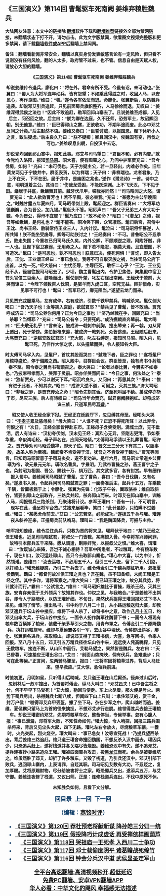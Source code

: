  <!-- 面包屑导航 --> <h2>《三国演义》第114回 曹髦驱车死南阙 姜维弃粮胜魏兵</h2> <p class="notice"><b>大陆网友注意：本文中的链接除 <a href="https://github.com/bannedbook/fanqiang" >翻墙</a>软件下载和<a href="https://github.com/killgcd/justmysocks/blob/master/README.md">翻墙推荐</a>链接外全部为禁网链接，未翻墙状态下打不开，请勿点击。此为文字版禁闻，欲看图文视频完整版和更多禁闻，请下载<a href="https://github.com/bannedbook/fanqiang">翻墙软件或APP</a>后翻墙上禁闻网。</p><p>备注：翻墙看新闻非常安全，翻墙以真实身份发表敏感言论有一定风险，但只看不说则没有任何风险，翻的人太多，政府管不过来，也不管。信息自由是天赋人权，请放心大胆的翻墙。</b></p>  <div class="entry"> <p><b style="font-family: arial; text-align: center;"></p> <p></p> <p><b style="font-family: arial;">&#12298;<a href="https://www.bannedbook.org/bnews/tag/%e4%b8%89%e5%9b%bd%e6%bc%94%e4%b9%89/" class="st_tag internal_tag" rel="tag" title="标签 三国演义 下的日志">三国演义</a>&#12299;第114回 曹髦驱车死南阙 姜维弃粮胜魏兵</p> <p></p> <p>   却说姜维传令退兵&#65292;廖化曰&#65306;&#8220;将在外&#65292;君命有所不受&#12290;今虽有诏&#65292;未可动也&#12290;&#8221;张翼曰&#65306;&#8220;蜀人为大<a href="https://www.bannedbook.org/bnews/tag/%e5%b0%86%e5%86%9b/" class="st_tag internal_tag" rel="tag" title="标签 将军 下的日志">将军</a>连年动兵&#65292;皆有怨望&#65307;不如乘此得胜之时&#65292;收回人马&#65292;以安民心&#65292;再作良图&#12290;&#8221;维曰&#65306;&#8220;善&#12290;&#8221;遂令各军依法而退&#12290;命廖化&#12289;张翼断后&#65292;以防魏兵追袭&#12290;却说邓艾引兵追赶&#65292;只见前面蜀兵旗帜整齐&#65292;人马徐徐而退&#12290;艾叹曰&#65306;&#8220;姜维深得武侯之法也&#65281;&#8221;因此不敢追赶&#65292;勒军回祁山寨去了&#12290;且说姜维至成都&#65292;入见后主&#65292;问召回之故&#12290;后主曰&#65306;&#8220;朕为卿在边庭&#65292;久不还师&#65292;恐劳军士&#65292;故诏卿回朝&#65292;别无他意&#12290;&#8221;维曰&#65306;&#8220;臣已得祁山之寨&#65292;正欲收功&#65292;不期半途而废&#12290;此必中邓艾反间之计矣&#12290;&#8221;后主默然不语&#12290;姜维又奏曰&#65306;&#8220;臣誓讨贼&#65292;以报国恩&#12290;陛下休听小人之言&#65292;致生疑虑&#12290;&#8221;后主良久乃曰&#65306;&#8220;朕不疑卿&#65307;卿且回汉中&#65292;俟魏国有变&#65292;再伐之可也&#12290;&#8221;姜维叹息出朝&#65292;自投汉中去讫&#12290;</p> <p></p>  <p>却说党均回到祁山寨中&#65292;报知此事&#12290;邓艾与司马望曰&#65306;&#8220;君臣不和&#65292;必有内变&#12290;&#8221;就令党均入洛阳&#65292;报知<a href="https://www.bannedbook.org/bnews/tag/%e5%8f%b8%e9%a9%ac%e6%98%ad/" class="st_tag internal_tag" rel="tag" title="标签 司马昭 下的日志">司马昭</a>&#12290;昭大喜&#65292;便有图蜀之心&#65292;乃问中护军贾充曰&#65306;&#8220;吾今伐蜀&#65292;如何&#65311;&#8221;充曰&#65306;&#8220;未可伐也&#12290;天子方疑主公&#65292;若一旦轻出&#65292;内难必作矣&#12290;旧年黄龙两见于宁陵井中&#65292;群臣表贺&#65292;以为祥瑞&#65307;天子曰&#65306;&#8216;非祥瑞也&#12290;龙者君象&#65292;乃上不在天&#65292;下不在田&#65292;屈于井中&#65292;是幽困之兆也&#12290;&#8217;遂作&#12298;潜龙诗&#12299;一首&#12290;诗中之意&#65292;明明道着主公&#12290;其诗曰&#65306;&#8216;伤哉龙受困&#65292;不能跃深渊&#12290;上不飞天汉&#65292;下不见于田&#12290;蟠居于井底&#65292;鳅鳝舞其前&#12290;藏牙伏爪甲&#65292;嗟我亦同然&#65281;&#8217;&#8221;司马昭闻之大怒&#65292;谓贾充曰&#65306;&#8220;此人欲效曹芳也&#65281;若不早图&#65292;彼必害我&#12290;&#8221;充曰&#65306;&#8220;某愿为主公早晚图之&#12290;&#8221;时魏甘露五年夏四月&#65292;司马昭带剑上殿&#65292;髦起迎之&#12290;群臣皆奏曰&#65306;&#8220;大将军功德巍巍&#65292;合为晋公&#65292;加九锡&#12290;&#8221;髦低头不答&#12290;昭厉声曰&#65306;&#8220;吾父子兄弟三人有大功于魏&#65292;今为晋公&#65292;得毋不宜耶&#65311;&#8221;髦乃应曰&#65306;&#8220;敢不如命&#65311;&#8221;昭曰&#65306;&#8220;&#12298;潜龙&#12299;之诗&#65292;视吾等如鳅鳝&#65292;是何礼也&#65311;&#8221;髦不能答&#12290;昭冷笑下殿&#65292;众官凛然&#12290;髦归后宫&#65292;召侍中王沈&#12289;尚书王经&#12289;散骑常侍王业三人&#65292;入内计议&#12290;髦泣曰&#65306;&#8220;司马昭将怀篡逆&#65292;人所共知&#65281;朕不能坐受废辱&#65292;卿等可助朕讨之&#65281;&#8221;王经奏曰&#65306;&#8220;不可&#12290;昔鲁昭公不忍季氏&#65292;败走失国&#65307;今重权已归司马氏久矣&#65292;内外公卿&#65292;不顾顺逆之理&#65292;阿附奸贼&#65292;非一人也&#12290;且陛下宿卫寡弱&#65292;无用命之人&#12290;陛下若不隐忍&#65292;祸莫大焉&#12290;且宜缓图&#65292;不可造次&#12290;&#8221;髦曰&#65306;&#8220;是可忍也&#65292;孰不可忍也&#65281;朕意已决&#65292;便死何惧&#65281;&#8221;言讫&#65292;即入告太后&#12290;王沈&#12289;王业谓王经曰&#65306;&#8220;事已急矣&#12290;我等不可自取灭族之祸&#65292;当往司马公府下出首&#65292;以免一死&#12290;&#8221;经大怒曰&#65306;&#8220;主忧臣辱&#65292;主辱臣死&#65292;敢怀二心乎&#65311;&#8221;王沈&#12289;王业见经不从&#65292;径自往报司马昭去了&#12290;少顷&#65292;魏主曹髦出内&#65292;令护卫焦伯&#65292;聚集殿中宿卫苍头官僮三百余人&#65292;鼓噪而出&#12290;髦仗剑升辇&#65292;叱左右径出南阙&#12290;王经伏于辇前&#65292;大哭而谏曰&#65306;&#8220;今陛下领数百人伐昭&#65292;是驱羊而入虎口耳&#65292;空死无益&#12290;臣非惜命&#65292;实见事不可行也&#65281;&#8221;髦曰&#65306;&#8220;吾军已行&#65292;卿无阻当&#12290;&#8221;遂望云龙门而来&#12290;</p> <p></p> <p>     只见贾充戎服乘马&#65292;左有成倅&#65292;右有成济&#65292;引数千铁甲禁兵&#65292;呐喊杀来&#12290;髦仗剑大喝曰&#65306;&#8220;吾乃天子也&#65281;汝等突入宫庭&#65292;欲弑君耶&#65311;&#8221;禁兵见了曹髦&#65292;皆不敢动&#12290;贾充呼成济曰&#65306;&#8220;司马公养你何用&#65311;正为今日之事也&#65281;&#8221;济乃绰戟在手&#65292;回顾充曰&#65306;&#8220;当杀耶&#65311;当缚耶&#65311;&#8221;充曰&#65306;&#8220;司马公有令&#65307;只要死的&#12290;&#8221;成济撚戟直奔辇前&#12290;髦大喝曰&#65306;&#8220;匹夫敢无礼乎&#65281;&#8221;言未讫&#65292;被成济一戟刺中前胸&#65292;撞出辇来&#65307;再一戟&#65292;刃从背上透出&#65292;死于辇傍&#12290;焦伯挺枪来迎&#65292;被成济一戟刺死&#12290;众皆逃走&#12290;王经随后赶来&#65292;大骂贾充曰&#65306;&#8220;逆贼安敢弑君耶&#65281;&#8221;充大怒&#65292;叱左右缚定&#65292;报知司马昭&#12290;昭入内&#65292;见髦已死&#65292;乃佯作大惊之状&#65292;以头撞辇而哭&#65292;令人报知各大臣&#12290;</p> <p></p> <p>时太傅司马孚入内&#65292;见髦尸&#65292;首枕其股而哭曰&#65306;&#8220;弑陛下者&#65292;臣之罪也&#65281;&#8221;遂将髦尸用棺椁盛贮&#65292;停于偏殿之西&#12290;昭入殿中&#65292;召群臣会议&#12290;群臣皆至&#65292;独有尚书仆射陈泰不至&#12290;昭令泰之舅尚书荀顗召之&#12290;泰大哭曰&#65306;&#8220;论者以泰比舅&#65292;今舅实不如泰也&#12290;&#8221;乃披麻带孝而入&#65292;哭拜于灵前&#12290;昭亦佯哭而问曰&#65306;&#8220;今日之事&#65292;何法处之&#65311;&#8221;泰曰&#65306;&#8220;独斩贾充&#65292;少可以谢天下耳&#12290;&#8221;昭沉吟良久&#65292;又问曰&#65306;&#8220;再思其次&#65311;&#8221;泰曰&#65306;&#8220;惟有进于此者&#65292;不知其次&#12290;&#8221;昭曰&#65306;&#8220;成济大逆不道&#65292;可剐之&#65292;灭其三族&#12290;&#8221;济大骂昭曰&#65306;&#8220;非我之罪&#65292;是贾充传汝之命&#65281;&#8221;昭令先割其舌&#12290;济至死叫屈不绝&#12290;弟成倅亦斩于市&#65292;尽灭三族&#12290;后人有诗叹曰&#65306;&#8220;司马当年命贾充&#65292;弑君南阙赭袍红&#12290;却将成济诛三族&#65292;只道军民尽<a href="https://www.bannedbook.org/bnews/tag/%E8%80%B3%E8%81%8B/" class="st_tag internal_tag" rel="tag" title="标签 耳聋 下的日志">耳聋</a>&#12290;&#8221;</p> <p></p>  <p>昭又使人收王经全家下狱&#12290;王经正在廷尉厅下&#65292;忽见缚其母至&#12290;经叩头大哭曰&#65306;&#8220;<a href="https://www.bannedbook.org/bnews/tag/%E4%B8%8D%E5%AD%9D%E5%AD%90/" class="st_tag internal_tag" rel="tag" title="标签 不孝子 下的日志">不孝子</a>累及慈母矣&#65281;&#8221;母大笑曰&#65306;&#8220;人谁不死&#65311;正恐不得死所耳&#65281;以此弃命&#65292;何恨之有&#65281;&#8221;次日&#65292;王经全家皆押赴东市&#12290;王经母子含笑受刑&#12290;满城士庶&#65292;无不垂泪&#12290;后人有诗曰&#65306;&#8220;汉初夸伏剑&#65292;汉末见王经&#65306;真烈心无异&#65292;坚刚志更清&#12290;节如泰华重&#65292;命似鸿毛轻&#12290;母子声名在&#65292;应同天地倾&#12290;&#8221;太傅司马孚请以王礼葬曹髦&#65292;昭许之&#12290;贾充等劝司马昭受魏禅&#65292;即天子位&#12290;昭曰&#65306;昔文王三分天下有其二&#65292;以服事殷&#65292;故圣人称为至德&#12290;魏武帝不肯受禅于汉&#65292;犹吾之不肯受禅于魏也&#12290;&#8221;贾充等闻言&#65292;已知司马昭留意于子司马炎矣&#65292;遂不复劝进&#12290;是年六月&#65292;司马昭立常道乡公曹璜为帝&#65292;改元景元元年&#12290;璜改名曹奂&#65292;字景明&#12290;乃武帝曹操之孙&#65292;燕王曹宇之子也&#12290;奂封昭为相国&#12289;晋公&#65292;赐钱十万&#12289;绢万匹&#12290;其文武多官&#65292;各有封赏&#12290;早有细作报入蜀中&#12290;姜维闻司马昭弑了曹髦&#65292;立了曹奂&#65292;喜曰&#65306;&#8220;吾今日伐魏&#65292;又有名矣&#12290;&#8221;遂发书入吴&#65292;令起兵问司马昭弑君之罪&#65307;一面奏准后主&#65292;起兵十五万&#65292;车乘数千辆&#65292;皆置板箱于上&#65307;令廖化&#12289;张翼为先锋&#65306;化取子午谷&#65292;翼取骆谷&#65307;维自取斜谷&#65292;皆要出祁山之前取齐&#12290;三路兵并起&#65292;杀奔祁山而来&#12290;时邓艾在祁山寨中&#65292;训练人马&#65292;闻报蜀兵三路杀到&#65292;乃聚诸将计议&#12290;参军王瓘曰&#65306;&#8220;吾有一计&#65292;不可明言&#65292;现写在此&#65292;谨呈将军台览&#12290;&#8221;艾接来展看毕&#65292;笑曰&#65306;&#8220;此计虽妙&#65292;只怕瞒不过姜维&#12290;&#8221;瓘曰&#65306;&#8220;某愿舍命前去&#12290;&#8221;艾曰&#65306;&#8220;公志若坚&#65292;必能成功&#12290;&#8221;遂拨五千兵与瓘&#12290;瓘连夜从斜谷迎来&#65292;正撞蜀兵前队哨马&#12290;瓘叫曰&#65306;&#8220;我是魏国降兵&#65292;可报与主帅&#12290;&#8221;</p> <p></p> <p>       哨军报知姜维&#65292;维令拦住余兵&#65292;只教为首的将来见&#12290;瓘拜伏于地曰&#65306;&#8220;某乃王经之侄王瓘也&#12290;近见司马昭弑君&#65292;将叔父一门皆戮&#65292;某痛恨入骨&#12290;今幸将军兴师问罪&#65292;故特引本部兵五千来降&#12290;愿从调遣&#65292;剿除奸党&#65292;以报叔父之恨&#12290;&#8221;维大喜&#65292;谓瓘曰&#65306;&#8220;汝既诚心来降&#65292;吾岂不诚心相待&#65311;吾军中所患者&#65292;不过粮耳&#12290;今有粮车数千&#65292;现在川口&#65292;汝可运赴祁山&#12290;吾只今去取祁山寨也&#12290;&#8221;瓘心中大喜&#65292;以为中计&#65292;忻然领诺&#12290;姜维曰&#65306;&#8220;汝去运粮&#65292;不必用五千人&#65292;但引三千人去&#65292;留下二千人引路&#65292;以打祁山&#12290;&#8221;瓘恐维疑惑&#65292;乃引三千兵去了&#12290;维令傅佥引二千魏兵随征听用&#12290;忽报夏侯霸到&#12290;霸曰&#65306;&#8220;都督何故准信王瓘之言也&#65311;吾在魏&#65292;虽不知备细&#65292;未闻王瓘是王经之侄&#12290;其中多诈&#65292;请将军察之&#12290;&#8221;维大笑曰&#65306;&#8220;我已知王瓘之诈&#65292;故分其兵势&#65292;将计就计而行&#12290;&#8221;霸曰&#65306;&#8220;公试言之&#12290;&#8221;维曰&#65306;&#8220;司马昭奸雄比于曹操&#65292;既杀王经&#65292;灭其三族&#65292;安肯存亲侄于关外领兵&#65311;故知其诈也&#12290;仲权之见&#65292;与我暗合&#12290;&#8221;于是姜维不出斜谷&#65292;却令人于路暗伏&#65292;以防王瓘奸细&#12290;不旬日&#65292;果然伏兵捉得王瓘回报邓艾下书人来见&#12290;维问了情节&#65292;搜出私书&#65292;书中约于八月二十日&#65292;从小路运粮送归大寨&#65292;却教邓艾遣兵于坛山谷中接应&#12290;维将下书人杀了&#65292;却将书中之意&#65292;改作<a href="https://www.bannedbook.org/bnews/tag/%E5%85%AB%E6%9C%88%E5%8D%81%E4%BA%94/" class="st_tag internal_tag" rel="tag" title="标签 八月十五 下的日志">八月十五</a>日&#65292;约邓艾自率大兵&#65292;于坛山谷中接应&#12290;一面令人扮作魏军往魏营下书&#65307;一面令人将现有粮车数百辆卸了粮米&#65292;装载干柴茅草引火之物&#65292;用青布罩之&#65292;令傅佥引二千原降魏兵&#65292;执打运粮旗号&#12290;维却与夏侯霸各引一军&#65292;去山谷中埋伏&#12290;令蒋舒出斜谷&#65292;廖化&#12289;张翼俱各进兵&#65292;来取祁山&#12290;却说邓艾得了王瓘书信&#65292;大喜&#65292;急写回书&#65292;令来人回报&#12290;至八月十五日&#65292;邓艾引五万精兵径往坛山谷中来&#65292;远远使人凭高眺探&#65292;只见无数粮车&#65292;接连不断&#65292;从山凹中而行&#12290;艾勒马望之&#65292;果然皆是魏兵&#12290;左右曰&#65306;&#8220;天已昏暮&#65292;可速接应王瓘出谷口&#12290;&#8221;艾曰&#65306;&#8220;前面山势掩映&#65292;倘有伏兵&#65292;急难退步&#65307;只可在此等候&#12290;&#8221;正言间&#65292;忽两骑马骤至&#65292;报曰&#65306;&#8220;王将军因将粮草过界&#65292;背后人马赶来&#65292;望早救应&#12290;&#8221;艾大惊&#65292;急催兵前进&#12290;</p> <p></p> <p>         时值初更&#65292;月明如昼&#65292;只听得山后呐喊&#65292;艾只道王瓘在山后厮杀&#12290;径奔过山后时&#65292;忽树林后一彪军撞出&#65292;为首蜀将傅佥&#65292;纵马大叫曰&#65306;&#8220;邓艾匹夫&#65281;已中吾主将之计&#65292;何不早早下马受死&#65281;&#8221;艾大惊&#65292;勒回马便走&#12290;车上火尽着&#65292;那火便是号火&#12290;两势下蜀兵尽出&#65292;杀得魏兵七断八续&#65292;但闻四下山上只叫&#65306;&#8220;拿住邓艾的&#65292;赏千金&#65292;封万户侯&#65281;&#8221;唬得邓艾弃甲丢盔&#65292;撇了坐下马&#65292;杂在步军之中&#65292;爬山越岭而逃&#12290;姜维&#12289;夏侯霸只望马上为首的径来擒捉&#65292;不想邓艾步行走脱&#12290;维领得胜兵去接王瓘粮车&#12290;却说王瓘密约邓艾&#65292;先期将粮草车仗&#65292;整备停当&#65292;专候举事&#12290;忽有心腹人报&#65306;&#8220;事已泄漏&#65292;邓将军大败&#65292;不知性命如何&#12290;&#8221;瓘大惊&#65292;令人哨探&#65292;回报三路兵围杀将来&#65292;背后又见尘头大起&#65292;四下无路&#12290;瓘叱左右令放火&#65292;尽烧粮草车辆&#12290;一霎时&#65292;火光突起&#65292;烈火烧空&#12290;瓘大叫曰&#65306;&#8220;事已急矣&#65281;汝等宜死战&#65281;&#8221;乃提兵望西杀出&#12290;背后姜维三路追赶&#12290;维只道王瓘舍命撞回魏国&#65292;不想反杀入汉中而去&#12290;瓘因兵少&#65292;只恐追兵赶上&#65292;遂将栈道并各关隘尽皆烧毁&#12290;姜维恐汉中有失&#65292;遂不追邓艾&#65292;提兵连夜抄小路来追杀王瓘&#12290;瓘被四面蜀兵攻击&#65292;投<a href="https://www.bannedbook.org/bnews/tag/%e9%bb%91%e9%be%99%e6%b1%9f/" class="st_tag internal_tag" rel="tag" title="标签 黑龙江 下的日志">黑龙江</a>而死&#12290;余兵尽被姜维坑之&#12290;维虽然胜了邓艾&#65292;却折了许多粮车&#65292;又毁了栈道&#65292;乃引兵还汉中&#12290;邓艾引部下败兵&#65292;逃回祁山寨内&#65292;上表请罪&#65292;自贬其职&#12290;司马昭见艾数有大功&#65292;不忍贬之&#65292;复加厚赐&#12290;艾将原赐财物&#65292;尽分给被害将士之家&#12290;昭恐蜀兵又出&#65292;遂添兵五万&#65292;与艾守御&#12290;姜维连夜修了栈道&#65292;又议出师&#12290;正是&#65306;连修栈道兵连出&#65292;不伐中原死不休&#12290;</p> <p></p>  <p>未知胜负如何&#65292;且看下文分解&#12290;</p> <p></p> <p><b style="color: #073763; font-family: arial; font-size: large;">回目录&nbsp;&nbsp;上一回&nbsp; 下一回</p> <p></p> <p>&#65288;编辑&#65306;<a href="https://www.bannedbook.org/bnews/tag/%e7%87%95%e9%93%ad%e6%97%b6%e8%af%84/" class="st_tag internal_tag" rel="tag" title="标签 燕铭时评 下的日志">燕铭时评</a>&#65289;</p> <div id="taboola-mid-1"></div>  <ul class='op-related-articles' title='相关阅读'> <li><a href='https://www.bannedbook.org/bnews/comments/20220804/1767403.html' target='_blank'>《<b>三国演义</b>》第120回 荐杜预老将献新谋 降孙皓三分归一统</a></li> <li><a href='https://www.bannedbook.org/bnews/comments/20220804/1767402.html' target='_blank'>《<b>三国演义</b>》第119回 假投降巧计成虚话 再受禅依样画葫芦</a></li> <li><a href='https://www.bannedbook.org/bnews/comments/20220804/1767401.html' target='_blank'>《<b>三国演义</b>》第118回 哭祖庙一王死孝 入西川二士争功</a></li> <li><a href='https://www.bannedbook.org/bnews/comments/20220804/1767400.html' target='_blank'>《<b>三国演义</b>》第117回 邓士载偷度阴平 诸葛瞻战死绵竹</a></li> <li><a href='https://www.bannedbook.org/bnews/comments/20220804/1767399.html' target='_blank'>《<b>三国演义</b>》第116回 钟会分兵汉中道 武侯显圣定军山</a></li> </ul> <p class="texttj"> <a href="https://github.com/bannedbook/fanqiang/wiki/V2ray%E6%9C%BA%E5%9C%BA" target="_blank">全平台高速翻墙:高清视频秒开,超低延迟</a><br/> <a href="https://github.com/bannedbook/fanqiang/wiki/%E7%A6%81%E9%97%BB%E7%BD%91%E5%AE%89%E5%8D%93%E7%BF%BB%E5%A2%99%E6%96%B0%E9%97%BBAPP" target="_blank">免费PC翻墙、安卓VPN翻墙APP</a><br/> <a href="https://www.bannedbook.org/bnews/comments/20220220/1694796.html" target="_blank">华人必看：中华文化的飓风 幸福感无法描述</a> </p> <p> </p><a name='sharetosocial'></a>  <div style="margin-bottom:5px;padding-bottom:5px;clear:both"> <div id="archive-pix-1" class="banner-ads"> <!-- AuctionX Display platform tag START --> <div id="27602x728x90x621x_ADSLOT1" clicktrack="%%CLICK_URL_ESC%%"></div>  <!-- AuctionX Display platform tag END --> </div> <div id="archive-pix-2" class="banner-ads"> <!-- AuctionX Display platform tag START --> <div id="27556x300x250x621x_ADSLOT1" clicktrack="%%CLICK_URL_ESC%%" style="margin:0 auto;text-align:center"></div>  <!-- AuctionX Display platform tag END --> </div> </div>  <div id="archive-pix-1" class="banner-ads"> <!-- AuctionX Display platform tag START --> <div id="27603x728x90x621x_ADSLOT1" clicktrack="%%CLICK_URL_ESC%%"></div>  <!-- AuctionX Display platform tag END --> </div> </div><!--END ENTRY--> 